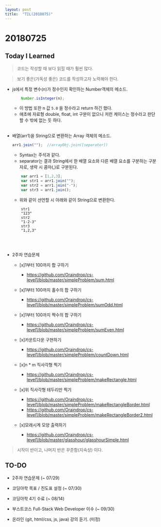 ```yaml
---
layout: post
title:  "TIL(2018075)"
---
```

# 20180725
## Today I Learned

> 코드는 작성할 때 보다 읽힐 때가 훨씬 많다.

> 보기 좋은(가독성 좋은) 코드를 작성하고자 노력해야 한다.

- js에서 특정 변수(n)가 정수인지 확인하는 Number객체의 메소드.
    ```javascript
        Number.isInteger(n);
    ```
    - 이 방법 또한 n 값 `5.0` 을 정수라고 return 하긴 했다.
    - 애초에 자료형 double, float, int 구분이 없으니 저런 케이스는 정수라고 판단할 수 밖에 없는 듯 하다. <br><br>

- 배열(arr1)을 String으로 변환하는 Array 객체의 메소드.
    ```javascript
    arr1.join("");  //arrayObj.join([separator])
    ```
    - Syntax는 주석과 같다.
    - separator는 결과 String에서 한 배열 요소와 다른 배열 요소를 구분하는 구분자로, 생략 시 콤마(,)로 구분된다. 
    ```javascript
        var arr1 = [1,2,3];
        var str1 = arr1.join("");
        var str2 = arr1.join("-");
        var str3 = arr1.join();
    ```
    - 위와 같이 선언할 시 아래와 같이 String으로 변환한다.
    ```
        str1
        "123"
        str2
        "1-2-3"
        str3
        "1,2,3"
    ```
    <br><br>

- 2주차 연습문제
    - [x]1부터 100까지 합 구하기 
        - <https://github.com/Oraindrop/cs-level1/blob/master/simpleProblem/sum.html>
    - [x]1부터 100까지 홀수의 합 구하기
        - <https://github.com/Oraindrop/cs-level1/blob/master/simpleProblem/sumOdd.html>
    - [x]1부터 100까지 짝수의 합 구하기
        - <https://github.com/Oraindrop/cs-level1/blob/master/simpleProblem/sumEven.html>
    - [x]카운트다운 구현하기
        - <https://github.com/Oraindrop/cs-level1/blob/master/simpleProblem/countDown.html>

    - [x]n * m 직사각형 찍기 
        - <https://github.com/Oraindrop/cs-level1/blob/master/simpleProblem/makeRectangle.html>
    - [x]위 직사각형 테두리만 찍기 
        - <https://github.com/Oraindrop/cs-level1/blob/master/simpleProblem/makeRectangleBorder.html>
        - <https://github.com/Oraindrop/cs-level1/blob/master/simpleProblem/makeRectangleBorder2.html>
    - [x]모래시계 모양 출력하기
        - <https://github.com/Oraindrop/cs-level1/blob/master/glasshour/glasshourSimple.html>

> 시작이 반이고, 나머지 반은 꾸준함(지속성) 이다.

## TO-DO
- 2주차 연습문제 (~ 07/29)
- 코딩야학 목표 / 진도표 설정 (~ 07/30)
- 코딩야학 4기 수료 (~ 08/14)

- 부스트코스 Full-Stack Web Developer 이수 (~ 09/30)

- 온라인 (git, html/css, js, java) 강의 듣기. (미정)